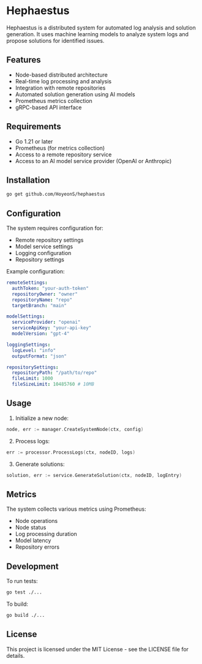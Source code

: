 # Hephaestus

Hephaestus is a distributed system for automated log analysis and solution generation. It uses machine learning models to analyze system logs and propose solutions for identified issues.

## Features

- Node-based distributed architecture
- Real-time log processing and analysis
- Integration with remote repositories
- Automated solution generation using AI models
- Prometheus metrics collection
- gRPC-based API interface

## Requirements

- Go 1.21 or later
- Prometheus (for metrics collection)
- Access to a remote repository service
- Access to an AI model service provider (OpenAI or Anthropic)

## Installation

```bash
go get github.com/HoyeonS/hephaestus
```

## Configuration

The system requires configuration for:
- Remote repository settings
- Model service settings
- Logging configuration
- Repository settings

Example configuration:

```yaml
remoteSettings:
  authToken: "your-auth-token"
  repositoryOwner: "owner"
  repositoryName: "repo"
  targetBranch: "main"

modelSettings:
  serviceProvider: "openai"
  serviceApiKey: "your-api-key"
  modelVersion: "gpt-4"

loggingSettings:
  logLevel: "info"
  outputFormat: "json"

repositorySettings:
  repositoryPath: "/path/to/repo"
  fileLimit: 1000
  fileSizeLimit: 10485760 # 10MB
```

## Usage

1. Initialize a new node:
```go
node, err := manager.CreateSystemNode(ctx, config)
```

2. Process logs:
```go
err := processor.ProcessLogs(ctx, nodeID, logs)
```

3. Generate solutions:
```go
solution, err := service.GenerateSolution(ctx, nodeID, logEntry)
```

## Metrics

The system collects various metrics using Prometheus:
- Node operations
- Node status
- Log processing duration
- Model latency
- Repository errors

## Development

To run tests:
```bash
go test ./...
```

To build:
```bash
go build ./...
```

## License

This project is licensed under the MIT License - see the LICENSE file for details. 